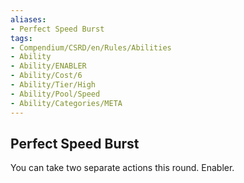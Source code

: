 ```yaml
---
aliases:
- Perfect Speed Burst
tags:
- Compendium/CSRD/en/Rules/Abilities
- Ability
- Ability/ENABLER
- Ability/Cost/6
- Ability/Tier/High
- Ability/Pool/Speed
- Ability/Categories/META
---
```


  
## Perfect Speed Burst  
You can take two separate actions this round. Enabler. 
